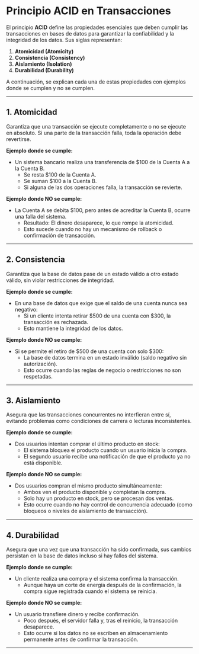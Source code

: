 # Principio ACID en Transacciones

El principio **ACID** define las propiedades esenciales que deben cumplir las transacciones en bases de datos para garantizar la confiabilidad y la integridad de los datos. Sus siglas representan:

1. **Atomicidad (Atomicity)**
2. **Consistencia (Consistency)**
3. **Aislamiento (Isolation)**
4. **Durabilidad (Durability)**

A continuación, se explican cada una de estas propiedades con ejemplos donde se cumplen y no se cumplen.

---

## 1. **Atomicidad**
Garantiza que una transacción se ejecute completamente o no se ejecute en absoluto. Si una parte de la transacción falla, toda la operación debe revertirse.

**Ejemplo donde se cumple:**
- Un sistema bancario realiza una transferencia de $100 de la Cuenta A a la Cuenta B.
  - Se resta $100 de la Cuenta A.
  - Se suman $100 a la Cuenta B.
  - Si alguna de las dos operaciones falla, la transacción se revierte.

**Ejemplo donde NO se cumple:**
- La Cuenta A se debita $100, pero antes de acreditar la Cuenta B, ocurre una falla del sistema.
  - Resultado: El dinero desaparece, lo que rompe la atomicidad.
  - Esto sucede cuando no hay un mecanismo de rollback o confirmación de transacción.

---

## 2. **Consistencia**
Garantiza que la base de datos pase de un estado válido a otro estado válido, sin violar restricciones de integridad.

**Ejemplo donde se cumple:**
- En una base de datos que exige que el saldo de una cuenta nunca sea negativo:
  - Si un cliente intenta retirar $500 de una cuenta con $300, la transacción es rechazada.
  - Esto mantiene la integridad de los datos.

**Ejemplo donde NO se cumple:**
- Si se permite el retiro de $500 de una cuenta con solo $300:
  - La base de datos termina en un estado inválido (saldo negativo sin autorización).
  - Esto ocurre cuando las reglas de negocio o restricciones no son respetadas.

---

## 3. **Aislamiento**
Asegura que las transacciones concurrentes no interfieran entre sí, evitando problemas como condiciones de carrera o lecturas inconsistentes.

**Ejemplo donde se cumple:**
- Dos usuarios intentan comprar el último producto en stock:
  - El sistema bloquea el producto cuando un usuario inicia la compra.
  - El segundo usuario recibe una notificación de que el producto ya no está disponible.

**Ejemplo donde NO se cumple:**
- Dos usuarios compran el mismo producto simultáneamente:
  - Ambos ven el producto disponible y completan la compra.
  - Solo hay un producto en stock, pero se procesan dos ventas.
  - Esto ocurre cuando no hay control de concurrencia adecuado (como bloqueos o niveles de aislamiento de transacción).

---

## 4. **Durabilidad**
Asegura que una vez que una transacción ha sido confirmada, sus cambios persistan en la base de datos incluso si hay fallos del sistema.

**Ejemplo donde se cumple:**
- Un cliente realiza una compra y el sistema confirma la transacción.
  - Aunque haya un corte de energía después de la confirmación, la compra sigue registrada cuando el sistema se reinicia.

**Ejemplo donde NO se cumple:**
- Un usuario transfiere dinero y recibe confirmación.
  - Poco después, el servidor falla y, tras el reinicio, la transacción desaparece.
  - Esto ocurre si los datos no se escriben en almacenamiento permanente antes de confirmar la transacción.

---

